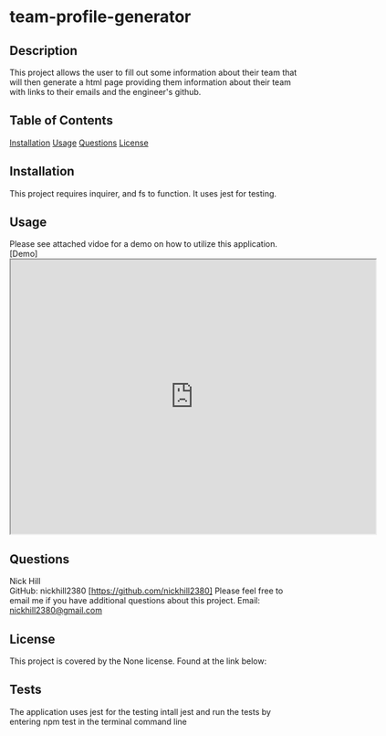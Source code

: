 # team-profile-generator
                
                
## Description

This project allows the user to fill out some information about their team that will then generate a html page providing them information about their team with links to their emails and the engineer's github.
    
## Table of Contents

[Installation](#installation)
[Usage](#usage)
[Questions](#questions)
[License](#license)

## Installation

This project requires inquirer, and fs to function. It uses jest for testing.

## Usage

Please see attached vidoe for a demo on how to utilize this application.
[Demo] <iframe src="https://drive.google.com/file/d/15sno1eWxTCjagF9jL9pndQD_kAMvxuQP/preview" width="640" height="480"></iframe>

## Questions

Nick Hill  
GitHub: nickhill2380 [https://github.com/nickhill2380]
Please feel free to email me if you have additional questions about this project.
Email: <nickhill2380@gmail.com>


## License

This project is covered by the None license. Found at the link below:


## Tests
The application uses jest for the testing intall jest and run the tests by entering npm test in the terminal command line

